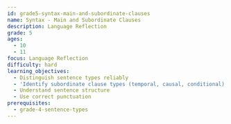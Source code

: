 ```yaml
---
id: grade5-syntax-main-and-subordinate-clauses
name: Syntax - Main and Subordinate Clauses
description: Language Reflection
grade: 5
ages:
  - 10
  - 11
focus: Language Reflection
difficulty: hard
learning_objectives:
  - Distinguish sentence types reliably
  - 'Identify subordinate clause types (temporal, causal, conditional)'
  - Understand sentence structure
  - Use correct punctuation
prerequisites:
  - grade-4-sentence-types
---
```


